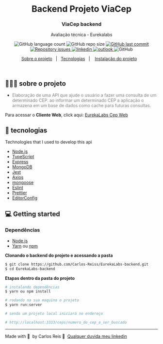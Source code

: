 <h1 align="center">
	<!-- <img alt="Logo" src=".github/logo.png" width="200px" /> -->
  Backend Projeto ViaCep
</h1>

<h3 align="center">
  ViaCep backend
</h3>

<p align="center">Avaliação técnica - Eurekalabs</p>

<p align="center">

  <img alt="GitHub language count" src="https://img.shields.io/github/languages/count/carlos-reiss/Eurekalabs-backend?style=flat-square">


<img alt="GitHub repo size" src="https://img.shields.io/github/repo-size/carlos-reiss/EurekaLabs-backend?style=flat-square">

  <a href="https://github.com/carlos-reiss/Eurekalabs-backend/commits/master">
    <img alt="GitHub last commit" src="https://img.shields.io/github/last-commit/carlos-reiss/Eurekalabs-backend?style=flat-square">
  </a>

  <a href="https://github.com/carlos-reiss/Eurekalabs-backend/issues">
    <img alt="Repository issues" src="https://img.shields.io/github/issues/carlos-reiss/Eurekalabs-backend">
  </a>


  <a href="https://www.linkedin.com/in/carlos-antonio-reis-b62893185/" >
    <img alt="linkedin" src="https://img.shields.io/badge/Carlos%20Reis-linkedin-blue" >
  </a>
  <a href="carlosreis10.06@hotmail.com" >
    <img alt="outlook" src="https://img.shields.io/badge/Carlos%20Reis-outlook-blue" >
  </a>
  <img alt="GitHub" src="https://img.shields.io/github/license/carlos-reiss/Eurekalabs-backend?style=flat-square">

</p>

<p align="center">
  <a href="#-sobre-o-projeto">Sobre o projeto</a>&nbsp;&nbsp;&nbsp;|&nbsp;&nbsp;
  <a href="#-tecnologias">Tecnologias</a>&nbsp;&nbsp;&nbsp;|&nbsp;&nbsp;&nbsp;
  <a href="#-getting-started">Instalação do projeto</a>&nbsp;&nbsp;&nbsp;&nbsp;

</p>

<br>

## 👨🏻‍💻 sobre o projeto

- <p style="color: gray;">Elaboração de uma API que ajude o usuário a fazer uma consulta de um determinado CEP. ao informar um determinado CEP a aplicação o armazena em um base de dados como cache para futuras consultas.</p>

Para acessar o **Cliente Web**, click aqui: [EurekaLabs Cep Web](https://github/carlos-reiss/)</br>

## 🚀 tecnologias

Technologies that I used to develop this api

- [Node.js](https://nodejs.org/en/)
- [TypeScript](https://www.typescriptlang.org/)
- [Express](https://expressjs.com/pt-br/)
- [MongoDB](https://www.mongodb.com/cloud/atlas)
- [Jest](https://jestjs.io/)
- [Axios](https://github.com/axios/axios)
- [mongoose](https://mongoosejs.com/)
- [Eslint](https://eslint.org/)
- [Prettier](https://prettier.io/)
- [EditorConfig](https://editorconfig.org/)

## 💻 Getting started



### Dependências

- [Node.js](https://nodejs.org/en/)
- [Yarn](https://classic.yarnpkg.com/) ou [npm](https://www.npmjs.com/)


**Clonando o backend do projeto e acessando a pasta**

```bash
$ git clone https://github.com/Carlos-Reiss/EurekaLabs-backend.git
$ cd EurekaLabs-backend
```

**Etapas dentro da pasta do projeto**

```bash
# instalando dependências
$ yarn ou npm install

# rodando na sua maquina o projeto
$ yarn run:server

# sendo um projeto local iniciará no endereço

# http://localhost:3333/ceps/numero_do_cep_a_ser_buscado
```


---

Made with 💜 &nbsp;by Carlos Reis 👋 &nbsp;[Qualquer duvida meu linkedin](https://www.linkedin.com/in/carlos-antonio-reis-b62893185/)
